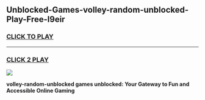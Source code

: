 
## Unblocked-Games-volley-random-unblocked-Play-Free-l9eir
<h3>
<a href="https://premium76.site?title=volley-random-unblocked&ref=20M">CLICK TO PLAY</a></h3>
<hr>

<h3>
<a href="https://premium76.site?title=volley-random-unblocked&ref=20M">CLICK 2 PLAY</a>
  
</h3>

<a href="https://premium76.site?title=volley-random-unblocked&ref=19M"><img src="https://clearcache.store/games.png"></a>


**volley-random-unblocked games unblocked: Your Gateway to Fun and Accessible Online Gaming**
